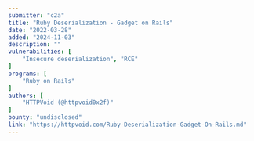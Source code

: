 ```yaml
---
submitter: "c2a"
title: "Ruby Deserialization - Gadget on Rails"
date: "2022-03-28"
added: "2024-11-03"
description: ""
vulnerabilities: [
    "Insecure deserialization", "RCE"
]
programs: [
    "Ruby on Rails"
]
authors: [
    "HTTPVoid (@httpvoid0x2f)"
]
bounty: "undisclosed"
link: "https://httpvoid.com/Ruby-Deserialization-Gadget-On-Rails.md"
---
```




